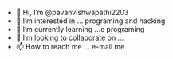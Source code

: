 - 👋 Hi, I’m @pavanvishwapathi2203
- 👀 I’m interested in ... programing and hacking
- 🌱 I’m currently learning ...c programing
- 💞️ I’m looking to collaborate on ...
- 📫 How to reach me ...
e-mail me
<!---
pavanvishwapathi2203/pavanvishwapathi2203 is a ✨ special ✨ repository because its `README.md` (this file) appears on your GitHub profile.
You can click the Preview link to take a look at your changes.
--->
